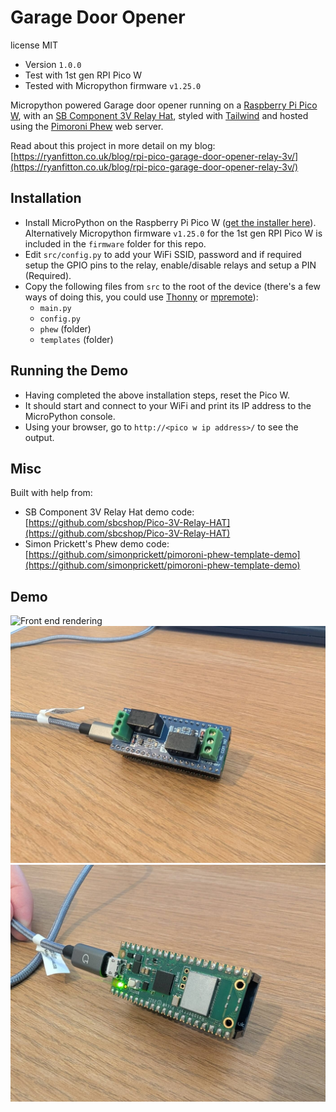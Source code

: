 # Garage Door Opener

license MIT

* Version `1.0.0`
* Test with 1st gen RPI Pico W
* Tested with Micropython firmware `v1.25.0`

Micropython powered Garage door opener running on a [Raspberry Pi Pico W](https://www.raspberrypi.com/documentation/microcontrollers/pico-series.html#pico-1-family), with an [SB Component 3V Relay Hat](https://learn.sb-components.co.uk/Pico-3v-Relay-Hat), styled with [Tailwind](https://tailwindcss.com/) and hosted using the [Pimoroni Phew](https://github.com/pimoroni/phew) web server.

Read about this project in more detail on my blog: [https://ryanfitton.co.uk/blog/rpi-pico-garage-door-opener-relay-3v/](https://ryanfitton.co.uk/blog/rpi-pico-garage-door-opener-relay-3v/)

## Installation

* Install MicroPython on the Raspberry Pi Pico W ([get the installer here](https://micropython.org/download/RPI_PICO_W/)). Alternatively Micropython firmware `v1.25.0` for the 1st gen RPI Pico W is included in the `firmware` folder for this repo.
* Edit `src/config.py` to add your WiFi SSID, password and if required setup the GPIO pins to the relay, enable/disable relays and setup a PIN (Required).
* Copy the following files from `src` to the root of the device (there's a few ways of doing this, you could use [Thonny](https://thonny.org/) or [mpremote](https://docs.micropython.org/en/latest/reference/mpremote.html)):
  * `main.py`
  * `config.py`
  * `phew` (folder)
  * `templates` (folder)

## Running the Demo

* Having completed the above installation steps, reset the Pico W.
* It should start and connect to your WiFi and print its IP address to the MicroPython console.
* Using your browser, go to `http://<pico w ip address>/` to see the output.

## Misc
Built with help from:

* SB Component 3V Relay Hat demo code: [https://github.com/sbcshop/Pico-3V-Relay-HAT](https://github.com/sbcshop/Pico-3V-Relay-HAT)
* Simon Prickett's Phew demo code: [https://github.com/simonprickett/pimoroni-phew-template-demo](https://github.com/simonprickett/pimoroni-phew-template-demo)

## Demo
![Front end rendering](images/demo_screenshot.png)
![Image of device 1](images/rpi-pico-door-opener-1.jpg)
![Image of device 2](images/rpi-pico-door-opener-2.jpg)